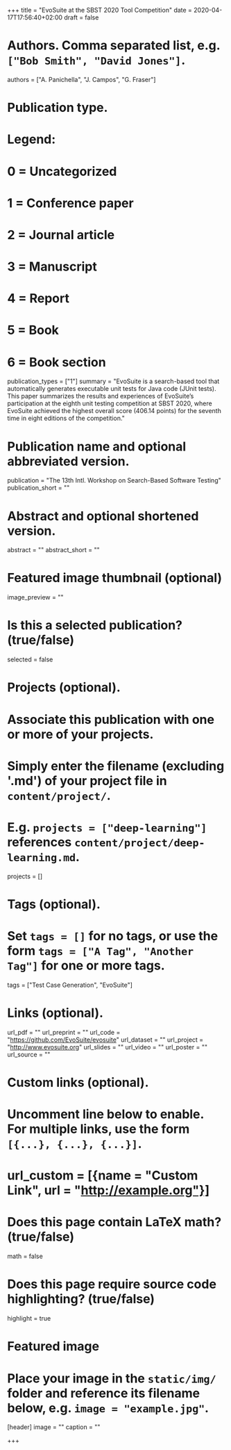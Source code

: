 +++
title = "EvoSuite at the SBST 2020 Tool Competition"
date = 2020-04-17T17:56:40+02:00
draft = false

# Authors. Comma separated list, e.g. `["Bob Smith", "David Jones"]`.
authors = ["A. Panichella", "J. Campos", "G. Fraser"]

# Publication type.
# Legend:
# 0 = Uncategorized
# 1 = Conference paper
# 2 = Journal article
# 3 = Manuscript
# 4 = Report
# 5 = Book
# 6 = Book section
publication_types = ["1"]
summary = "EvoSuite is a search-based tool that automatically generates executable unit tests for Java code (JUnit tests). This paper summarizes the results and experiences of EvoSuite’s participation at the eighth unit testing competition at SBST 2020, where EvoSuite achieved the highest overall score (406.14 points) for the seventh time in eight editions of the competition." 

# Publication name and optional abbreviated version.
publication = "The 13th Intl. Workshop on Search-Based Software Testing"
publication_short = ""

# Abstract and optional shortened version.
abstract = ""
abstract_short = ""

# Featured image thumbnail (optional)
image_preview = ""

# Is this a selected publication? (true/false)
selected = false

# Projects (optional).
#   Associate this publication with one or more of your projects.
#   Simply enter the filename (excluding '.md') of your project file in `content/project/`.
#   E.g. `projects = ["deep-learning"]` references `content/project/deep-learning.md`.
projects = []

# Tags (optional).
#   Set `tags = []` for no tags, or use the form `tags = ["A Tag", "Another Tag"]` for one or more tags.
tags = ["Test Case Generation", "EvoSuite"]

# Links (optional).
url_pdf = ""
url_preprint = ""
url_code = "https://github.com/EvoSuite/evosuite"
url_dataset = ""
url_project = "http://www.evosuite.org"
url_slides = ""
url_video = ""
url_poster = ""
url_source = ""

# Custom links (optional).
#   Uncomment line below to enable. For multiple links, use the form `[{...}, {...}, {...}]`.
# url_custom = [{name = "Custom Link", url = "http://example.org"}]

# Does this page contain LaTeX math? (true/false)
math = false

# Does this page require source code highlighting? (true/false)
highlight = true

# Featured image
# Place your image in the `static/img/` folder and reference its filename below, e.g. `image = "example.jpg"`.
[header]
image = ""
caption = ""

+++
